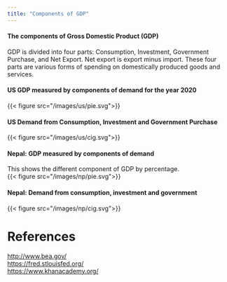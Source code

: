 ```yaml
---
title: "Components of GDP"
---
```


#### The components of Gross Domestic Product (GDP)
GDP is divided into four parts: Consumption, Investment, Government Purchase, and Net Export. Net export is export minus import. These four parts are various forms of spending on domestically produced goods and services.
#### US GDP measured by components of demand for the year 2020
{{< figure src="/images/us/pie.svg">}}

#### US Demand from Consumption, Investment and Government Purchase
{{< figure src="/images/us/cig.svg">}}

#### Nepal: GDP measured by components of demand
This shows the different component of GDP by percentage.    
{{< figure src="/images/np/pie.svg">}}
#### Nepal: Demand from consumption, investment and government
{{< figure src="/images/np/cig.svg">}}


# References

http://www.bea.gov/ \
https://fred.stlouisfed.org/ \
https://www.khanacademy.org/ 